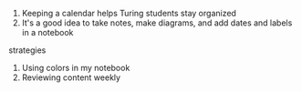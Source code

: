 1. Keeping a calendar helps Turing students stay organized
2. It's a good idea to take notes, make diagrams, and add dates and labels in a notebook

strategies
1. Using colors in my notebook
2. Reviewing content weekly
